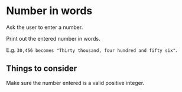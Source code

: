 # Number in words

Ask the user to enter a number.

Print out the entered number in words.

E.g. `30,456 becomes "Thirty thousand, four hundred and fifty six"`.

## Things to consider

Make sure the number entered is a valid positive integer.
